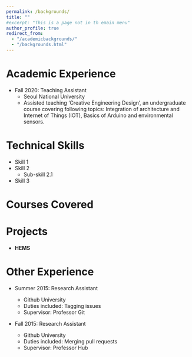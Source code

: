 ```yaml
---
permalink: /backgrounds/
title: ""
#excerpt: "This is a page not in th emain menu"
author_profile: true
redirect_from: 
  - "/academicbackgrounds/"
  - "/backgrounds.html"
---
```


Academic Experience
======
* Fall 2020: Teaching Assistant
  * Seoul National University
  * Assisted teaching ‘Creative Engineering Design’, an undergraduate course covering following topics: Integration of architecture and Internet of Things (IOT), Basics of Arduino and environmental sensors.
  
Technical Skills
======
* Skill 1
* Skill 2
  * Sub-skill 2.1
* Skill 3

Courses Covered
======

Projects
======
* **HEMS**

Other Experience
======
* Summer 2015: Research Assistant
  * Github University
  * Duties included: Tagging issues
  * Supervisor: Professor Git

* Fall 2015: Research Assistant
  * Github University
  * Duties included: Merging pull requests
  * Supervisor: Professor Hub


